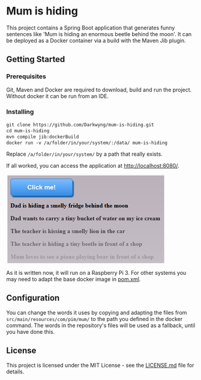 # Mum is hiding

This project contains a Spring Boot application that generates funny sentences like 'Mum is hiding an enormous beetle behind the moon'.
It can be deployed as a Docker container via a build with the Maven Jib plugin.

## Getting Started

### Prerequisites

Git, Maven and Docker are required to download, build and run the project. Without docker it can be run from an IDE.

### Installing

```
git clone https://github.com/Darkwyng/mum-is-hiding.git
cd mum-is-hiding
mvn compile jib:dockerBuild
docker run -v /a/folder/in/your/system/:/data/ mum-is-hiding
```
Replace `/a/folder/in/your/system/` by a path that really exists.

If all worked, you can access the application at [http://localhost:8080/](http://localhost:8080/).

![a screenhost](./images/screenshot.png "a screenshot")

As it is written now, it will run on a Raspberry Pi 3. For other systems you may need to adapt the base docker image in [pom.xml](pom.xml).

## Configuration

You can change the words it uses by copying and adapting the files from `src/main/resources/com/pim/mum/` to the path you defined in the docker command. The words in the repository's files will be used as a fallback, until you have done this.

## License

This project is licensed under the MIT License - see the [LICENSE.md](LICENSE.md) file for details.
